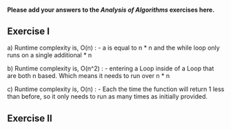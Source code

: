 #### Please add your answers to the ***Analysis of  Algorithms*** exercises here.

## Exercise I

a) Runtime complexity is, O(n) :
    - a is equal to n * n and the while loop only runs on a single additional * n

b) Runtime complexity is, O(n^2) :
    - entering a Loop inside of a Loop that are both n based. Which means it needs to run over n * n

c) Runtime complexity is, O(n) :
    - Each the time the function will return 1 less than before, so it only needs to run as many times as initially provided.

## Exercise II


